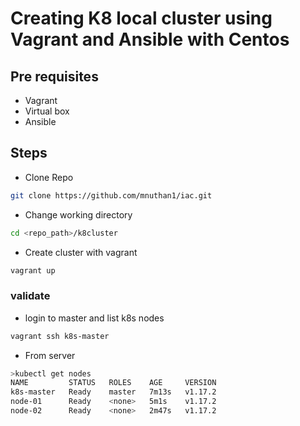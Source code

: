 # Creating K8 local cluster using Vagrant and Ansible with Centos

## Pre requisites

- Vagrant
- Virtual box
- Ansible

## Steps

- Clone Repo

```bash
git clone https://github.com/mnuthan1/iac.git
```

- Change working directory

```bash
cd <repo_path>/k8cluster
```

- Create cluster with vagrant

```bash
vagrant up
```

### validate

- login to master and list k8s nodes

```bash
vagrant ssh k8s-master
```

- From server

```bash
>kubectl get nodes
NAME         STATUS   ROLES    AGE     VERSION
k8s-master   Ready    master   7m13s   v1.17.2
node-01      Ready    <none>   5m1s    v1.17.2
node-02      Ready    <none>   2m47s   v1.17.2

```
